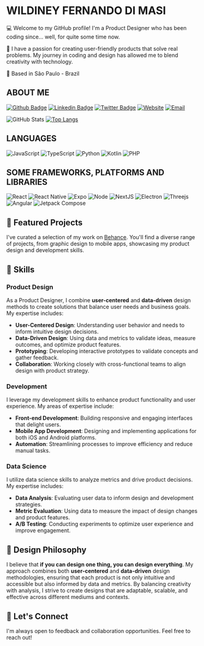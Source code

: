 # WILDINEY FERNANDO DI MASI

💻 Welcome to my GitHub profile! I'm a Product Designer who has been coding since... well, for quite some time now.

🚀 I have a passion for creating user-friendly products that solve real problems. My journey in coding and design has allowed me to blend creativity with technology.

🏡 Based in São Paulo - Brazil

## ABOUT ME

[![Github Badge](https://img.shields.io/badge/-Github-000?style=for-the-badge&logo=Github&logoColor=white&link=https://github.com/wildiney/)](https://github.com/wildiney/)
[![Linkedin Badge](https://img.shields.io/badge/-LinkedIn-blue?style=for-the-badge&logo=Linkedin&logoColor=white&link=https://www.linkedin.com/in/wildiney/)](https://www.linkedin.com/in/wildiney/)
[![Twitter Badge](https://img.shields.io/badge/Twitter-1DA1F2?style=for-the-badge&logo=twitter&logoColor=white)](https://twitter.com/wildiney)
[![Website](https://img.shields.io/badge/website-000000?style=for-the-badge&logo=About.me&logoColor=white)](https://www.wildiney.com)
[![Email](https://img.shields.io/badge/Gmail-D14836?style=for-the-badge&logo=gmail&logoColor=white)](mailto:wildiney@gmail.com)

![GitHub Stats](https://github-readme-stats.vercel.app/api?username=wildiney&show_icons=true&hide_title=false&theme=github_dark&rank_icon=github&count_private=true&include_all_commits=true&random_timestamp=1234567890)
[![Top Langs](https://github-readme-stats.vercel.app/api/top-langs/?username=wildiney&hide_title=false&hide=html,php,hack,ejs,batchfile&langs_count=10&layout=compact&theme=github_dark)](https://github.com/wildiney/)

## LANGUAGES

![JavaScript](https://img.shields.io/badge/javascript-%23323330.svg?style=for-the-badge&logo=javascript&logoColor=%23F7DF1E)
![TypeScript](https://img.shields.io/badge/typescript-%23007ACC.svg?style=for-the-badge&logo=typescript&logoColor=white)
![Python](https://img.shields.io/badge/python-3670A0?style=for-the-badge&logo=python&logoColor=ffdd54)
![Kotlin](https://img.shields.io/badge/kotlin-%237F52FF.svg?style=for-the-badge&logo=kotlin&logoColor=white)
![PHP](https://img.shields.io/badge/php-%23777BB4.svg?style=for-the-badge&logo=php&logoColor=white)

## SOME FRAMEWORKS, PLATFORMS AND LIBRARIES

![React](https://img.shields.io/badge/React-20232A?style=for-the-badge&logo=react&logoColor=61DAFB)
![React Native](https://img.shields.io/badge/react_native-%2320232a.svg?style=for-the-badge&logo=react&logoColor=%2361DAFB)
![Expo](https://img.shields.io/badge/expo-1C1E24?style=for-the-badge&logo=expo&logoColor=#D04A37)
![Node](https://img.shields.io/badge/Node.js-339933?style=for-the-badge&logo=nodedotjs&logoColor=white)
![NextJS](https://img.shields.io/badge/next.js-000000?style=for-the-badge&logo=nextdotjs&logoColor=white)
![Electron](https://img.shields.io/badge/Electron-2B2E3A?style=for-the-badge&logo=electron&logoColor=9FEAF9)
![Threejs](https://img.shields.io/badge/threejs-black?style=for-the-badge&logo=three.js&logoColor=white)
![Angular](https://img.shields.io/badge/angular-%23DD0031.svg?style=for-the-badge&logo=angular&logoColor=white)
![Jetpack Compose](https://img.shields.io/badge/Jetpack%20Compose-4285F4.svg?style=for-the-badge&logo=Jetpack-Compose&logoColor=white)

## 📁 Featured Projects

 I've curated a selection of my work on [Behance](https://www.behance.net/wildiney). You'll find a diverse range of projects, from graphic design to mobile apps, showcasing my product design and development skills.

## 🌟 Skills

### Product Design

As a Product Designer, I combine **user-centered** and **data-driven** design methods to create solutions that balance user needs and business goals. My expertise includes:

- **User-Centered Design**: Understanding user behavior and needs to inform intuitive design decisions.
- **Data-Driven Design**: Using data and metrics to validate ideas, measure outcomes, and optimize product features.
- **Prototyping**: Developing interactive prototypes to validate concepts and gather feedback.
- **Collaboration**: Working closely with cross-functional teams to align design with product strategy.

### Development

I leverage my development skills to enhance product functionality and user experience. My areas of expertise include:

- **Front-end Development**: Building responsive and engaging interfaces that delight users.
- **Mobile App Development**: Designing and implementing applications for both iOS and Android platforms.
- **Automation**: Streamlining processes to improve efficiency and reduce manual tasks.

### Data Science

I utilize data science skills to analyze metrics and drive product decisions. My expertise includes:

- **Data Analysis**: Evaluating user data to inform design and development strategies.
- **Metric Evaluation**: Using data to measure the impact of design changes and product features.
- **A/B Testing**: Conducting experiments to optimize user experience and improve engagement.

## 🎨 Design Philosophy

I believe that **if you can design one thing, you can design everything**. My approach combines both **user-centered** and **data-driven** design methodologies, ensuring that each product is not only intuitive and accessible but also informed by data and metrics. By balancing creativity with analysis, I strive to create designs that are adaptable, scalable, and effective across different mediums and contexts.

## 🤝 Let's Connect

I'm always open to feedback and collaboration opportunities. Feel free to reach out!
